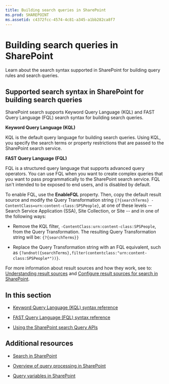 ```yaml
---
title: Building search queries in SharePoint
ms.prod: SHAREPOINT
ms.assetid: c4372fcc-4574-4c81-a345-a1bb282ca8f7
---
```



# Building search queries in SharePoint
Learn about the search syntax supported in SharePoint for building query rules and search queries.
## Supported search syntax in SharePoint for building search queries
<a name="SP15Buildquery_support"> </a>

SharePoint search supports Keyword Query Language (KQL) and FAST Query Language (FQL) search syntax for building search queries.
  
    
    
 **Keyword Query Language (KQL)**
  
    
    
KQL is the default query language for building search queries. Using KQL, you specify the search terms or property restrictions that are passed to the SharePoint search service.
  
    
    
 **FAST Query Language (FQL)**
  
    
    
FQL is a structured query language that supports advanced query operators. You can use FQL when you want to create complex queries that you want to pass programmatically to the SharePoint search service. FQL isn't intended to be exposed to end users, and is disabled by default. 
  
    
    
To enable FQL, use the **EnableFQL** property. Then, copy the default result source and modify the Query Transformation string `{?{searchTerms} -ContentClass=urn:content-class:SPSPeople}`, at one of these levels -- Search Service Application (SSA), Site Collection, or Site -- and in one of the following ways:
  
    
    

- Remove the KQL filter,  `-ContentClass:urn:content-class:SPSPeople`, from the Query Transformation. The resulting Query Transformation string will be:  `{?{searchTerms}}`
    
  
- Replace the Query Transformation string with an FQL equivalent, such as  `{?andnot({searchTerms},filter(contentclass:"urn:content-class:SPSPeople*"))}`.
    
  
For more information about result sources and how they work, see to:  [Understanding result sources](http://office.microsoft.com/en-us/support/sharepoint/sharepointsearch/understanding-result-sources-HA102848849.aspx) and [Configure result sources for search in SharePoint](http://technet.microsoft.com/en-us/library/jj683115%28v=office.15%29.aspx).
  
    
    

## In this section
<a name="SP15Buildquery_support"> </a>


-  [Keyword Query Language (KQL) syntax reference](keyword-query-language-kql-syntax-reference)
    
  
-  [FAST Query Language (FQL) syntax reference](fast-query-language-fql-syntax-reference)
    
  
-  [Using the SharePoint search Query APIs](using-the-sharepoint-search-query-apis)
    
  

## Additional resources
<a name="SP15Buildquery_addlresources"> </a>


-  [Search in SharePoint](search-in-sharepoint)
    
  
-  [Overview of query processing in SharePoint](http://technet.microsoft.com/en-us/library/jj219620%28v=office.15%29.aspx)
    
  
-  [Query variables in SharePoint](http://technet.microsoft.com/en-us/library/jj683123.aspx)
    
  

